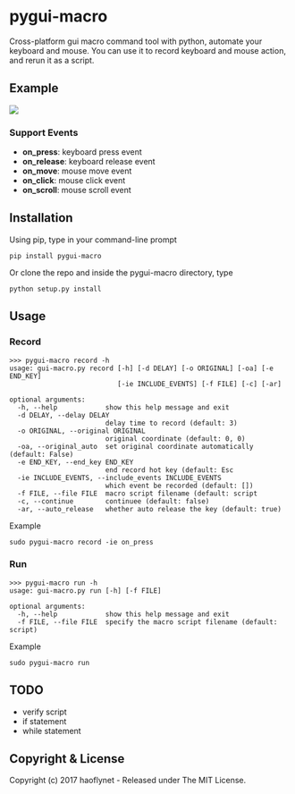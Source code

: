 # pygui-macro

Cross-platform gui macro command tool with python, automate your keyboard and mouse. You can use it to record keyboard and mouse action, and rerun it as a script.

## Example
![](http://ojccjqhmb.bkt.clouddn.com/pygui-macro-example.gif)

### Support Events

- **on_press**: keyboard press event
- **on_release**: keyboard release event
- **on_move**: mouse move event
- **on_click**: mouse click event
- **on_scroll**: mouse scroll event

## Installation

Using pip, type in your command-line prompt

```
pip install pygui-macro
```

Or clone the repo and inside the pygui-macro directory, type

```
python setup.py install
```

## Usage
### Record

```
>>> pygui-macro record -h
usage: gui-macro.py record [-h] [-d DELAY] [-o ORIGINAL] [-oa] [-e END_KEY]
                           [-ie INCLUDE_EVENTS] [-f FILE] [-c] [-ar]

optional arguments:
  -h, --help            show this help message and exit
  -d DELAY, --delay DELAY
                        delay time to record (default: 3)
  -o ORIGINAL, --original ORIGINAL
                        original coordinate (default: 0, 0)
  -oa, --original_auto  set original coordinate automatically (default: False)
  -e END_KEY, --end_key END_KEY
                        end record hot key (default: Esc
  -ie INCLUDE_EVENTS, --include_events INCLUDE_EVENTS
                        which event be recorded (default: [])
  -f FILE, --file FILE  macro script filename (default: script
  -c, --continue        continuee (default: false)
  -ar, --auto_release   whether auto release the key (default: true)
```

Example

```
sudo pygui-macro record -ie on_press
```

### Run

```
>>> pygui-macro run -h
usage: gui-macro.py run [-h] [-f FILE]

optional arguments:
  -h, --help            show this help message and exit
  -f FILE, --file FILE  specify the macro script filename (default: script)
```

Example

```
sudo pygui-macro run
```

## TODO
- verify script
- if statement
- while statement

## Copyright & License

Copyright (c) 2017 haoflynet - Released under The MIT License.